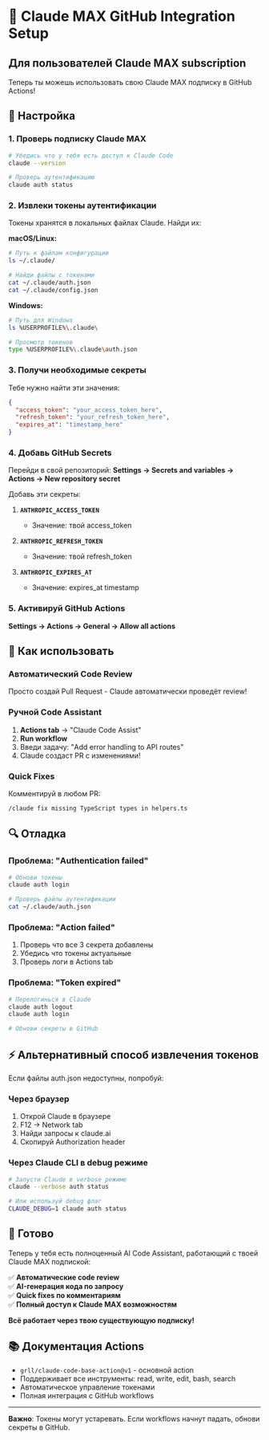 # 🚀 Claude MAX GitHub Integration Setup

## Для пользователей Claude MAX subscription

Теперь ты можешь использовать свою Claude MAX подписку в GitHub Actions!

## 🔧 Настройка

### 1. Проверь подписку Claude MAX

```bash
# Убедись что у тебя есть доступ к Claude Code
claude --version

# Проверь аутентификацию
claude auth status
```

### 2. Извлеки токены аутентификации

Токены хранятся в локальных файлах Claude. Найди их:

**macOS/Linux:**

```bash
# Путь к файлам конфигурации
ls ~/.claude/

# Найди файлы с токенами
cat ~/.claude/auth.json
cat ~/.claude/config.json
```

**Windows:**

```bash
# Путь для Windows
ls %USERPROFILE%\.claude\

# Просмотр токенов
type %USERPROFILE%\.claude\auth.json
```

### 3. Получи необходимые секреты

Тебе нужно найти эти значения:

```json
{
  "access_token": "your_access_token_here",
  "refresh_token": "your_refresh_token_here", 
  "expires_at": "timestamp_here"
}
```

### 4. Добавь GitHub Secrets

Перейди в свой репозиторий:
**Settings → Secrets and variables → Actions → New repository secret**

Добавь эти секреты:

1. **`ANTHROPIC_ACCESS_TOKEN`**
   - Значение: твой access_token

2. **`ANTHROPIC_REFRESH_TOKEN`**  
   - Значение: твой refresh_token

3. **`ANTHROPIC_EXPIRES_AT`**
   - Значение: expires_at timestamp

### 5. Активируй GitHub Actions

**Settings → Actions → General → Allow all actions**

## 🎯 Как использовать

### Автоматический Code Review

Просто создай Pull Request - Claude автоматически проведёт review!

### Ручной Code Assistant

1. **Actions tab** → "Claude Code Assist"
2. **Run workflow**
3. Введи задачу: "Add error handling to API routes"
4. Claude создаст PR с изменениями!

### Quick Fixes

Комментируй в любом PR:

```
/claude fix missing TypeScript types in helpers.ts
```

## 🔍 Отладка

### Проблема: "Authentication failed"

```bash
# Обнови токены
claude auth login

# Проверь файлы аутентификации
cat ~/.claude/auth.json
```

### Проблема: "Action failed"

1. Проверь что все 3 секрета добавлены
2. Убедись что токены актуальные
3. Проверь логи в Actions tab

### Проблема: "Token expired"

```bash
# Перелогинься в Claude
claude auth logout
claude auth login

# Обнови секреты в GitHub
```

## ⚡ Альтернативный способ извлечения токенов

Если файлы auth.json недоступны, попробуй:

### Через браузер

1. Открой Claude в браузере
2. F12 → Network tab
3. Найди запросы к claude.ai
4. Скопируй Authorization header

### Через Claude CLI в debug режиме

```bash
# Запусти Claude в verbose режиме
claude --verbose auth status

# Или используй debug флаг
CLAUDE_DEBUG=1 claude auth status
```

## 🎉 Готово

Теперь у тебя есть полноценный AI Code Assistant, работающий с твоей Claude MAX подпиской:

✅ **Автоматические code review**  
✅ **AI-генерация кода по запросу**  
✅ **Quick fixes по комментариям**  
✅ **Полный доступ к Claude MAX возможностям**  

**Всё работает через твою существующую подписку!**

## 📚 Документация Actions

- `grll/claude-code-base-action@v1` - основной action
- Поддерживает все инструменты: read, write, edit, bash, search
- Автоматическое управление токенами
- Полная интеграция с GitHub workflows

---

**Важно**: Токены могут устаревать. Если workflows начнут падать, обнови секреты в GitHub.
